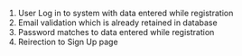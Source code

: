 1. User Log in to system with data entered while registration
2. Email validation which is already retained in database
3. Password matches to data entered while registration
4. Reirection to Sign Up page
